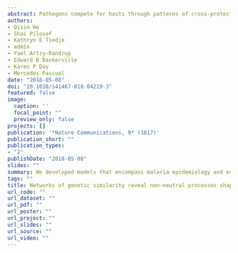 ```yaml
---
abstract: Pathogens compete for hosts through patterns of cross-protection conferred by immune responses to antigens. In *Plasmodium falciparum* malaria, the *var* multigene family encoding for the major blood-stage antigen *Pf*EMP1 has evolved enormous genetic diversity through ectopic recombination and mutation. With 50–60 *var* genes per genome, it is unclear whether immune selection can act as a dominant force in structuring *var* repertoires of local populations. The combinatorial complexity of the *var* system remains beyond the reach of existing strain theory and previous evidence for non-random structure cannot demonstrate immune selection without comparison with neutral models. We develop two neutral models that encompass malaria epidemiology but exclude competitive interactions between parasites. These models, combined with networks of genetic similarity, reveal non-neutral strain structure in both simulated systems and an extensively sampled population in Ghana. The unique population structure we identify underlies the large transmission reservoir characteristic of highly endemic regions in Africa.
authors:
- Qixin He
- Shai Pilosof
- Kathryn E Tiedje
- admin
- Yael Artzy-Randrup
- Edward B Baskerville
- Karen P Day
- Mercedes Pascual
date: "2018-05-08"
doi: "10.1038/s41467-018-04219-3"
featured: false
image:
  caption: ''
  focal_point: ""
  preview_only: false
projects: []
publication: '*Nature Communications, 9* (1817)'
publication_short: ""
publication_types:
- "2"
publishDate: "2018-05-08"
slides: ""
summary: We developed models that encompass malaria epidemiology and evolution to examine immune selection signatures
tags: ""
title: Networks of genetic similarity reveal non-neutral processes shape strain structure in Plasmodium falciparum
url_code: ""
url_dataset: ""
url_pdf: ""
url_poster: ""
url_project: ""
url_slides: ""
url_source: ""
url_video: ""
---
```


